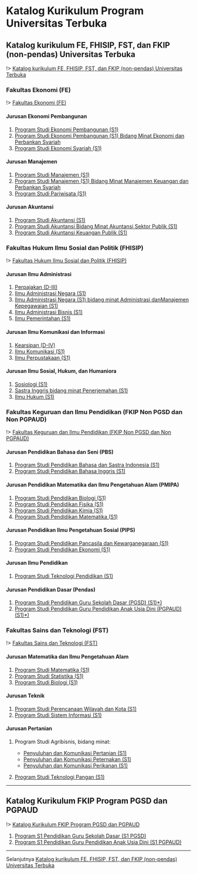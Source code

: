 # Katalog Kurikulum Program Universitas Terbuka

## Katalog kurikulum FE, FHISIP, FST, dan FKIP (non-pendas) Universitas Terbuka

!> [Katalog kurikulum FE, FHISIP, FST, dan FKIP (non-pendas) Universitas Terbuka](/katalog-non-pendas.md)

### Fakultas Ekonomi (FE)

!> [Fakultas Ekonomi (FE)](/FE/README.md)

#### Jurusan Ekonomi Pembangunan

1. [Program Studi Ekonomi Pembangunan (S1)](/FE/ekonomi-pembangunan-s1.md)
2. [Program Studi Ekonomi Pembangunan (S1) Bidang Minat Ekonomi dan Perbankan Syariah](/FE/ekonomi-pembangunan-s1-bidang-minat-ekonomi-dan-perbankan-syariah.md)
3. [Program Studi Ekonomi Syariah (S1)](/FE/ekonomi-syariah-s1.md)

#### Jurusan Manajemen

1. [Program Studi Manajemen (S1)](/FE/manajemen-s1.md)
2. [Program Studi Manajemen (S1) Bidang Minat Manajemen Keuangan dan Perbankan Syariah](/FE/manajemen-s1-bidang-minat-manajemen-keuangan-dan-perbankan-syariah.md)
3. [Program Studi Pariwisata (S1)](/FE/pariwisata-s1.md)

#### Jurusan Akuntansi

1. [Program Studi Akuntansi (S1)](/FE/akuntansi-s1.md)
2. [Program Studi Akuntansi Bidang Minat Akuntansi Sektor Publik (S1)](/FE/akuntansi-bidang-minat-akuntansi-sektor-publik-s1.md)
3. [Program Studi Akuntansi Keuangan Publik (S1)](/FE/akuntansi-keuangan-publik-s1.md)

### Fakultas Hukum Ilmu Sosial dan Politik (FHISIP)

!> [Fakultas Hukum Ilmu Sosial dan Politik (FHISIP)](/FHISIP/README.md)

#### Jurusan Ilmu Administrasi

1. [Perpajakan (D-III)](/FHISIP/perpajakan-d-iii.md)
2. [Ilmu Administrasi Negara (S1)](/FHISIP/ilmu-administrasi-negara-s1.md)
3. [Ilmu Administrasi Negara (S1) bidang minat Administrasi danManajemen Kepegawaian (S1)](/FHISIP/ilmu-administrasi-negara-s1-bidang-minat-administrasi-dan-manajemen-kepegawaian-s1.md)
4. [Ilmu Administrasi Bisnis (S1)](/FHISIP/ilmu-administrasi-bisnis-s1.md)
5. [Ilmu Pemerintahan (S1)](/FHISIP/ilmu-pemerintahan-s1.md)

#### Jurusan Ilmu Komunikasi dan Informasi

1. [Kearsipan (D-IV)](/FHISIP/kearsipan-d-iv.md)
2. [Ilmu Komunikasi (S1)](/FHISIP/ilmu-komunikasi-s1.md)
3. [Ilmu Perpustakaan (S1)](/FHISIP/ilmu-perpustakaan-s1.md)

#### Jurusan Ilmu Sosial, Hukum, dan Humaniora

1. [Sosiologi (S1)](/FHISIP/sosiologi-s1.md)
2. [Sastra Inggris bidang minat Penerjemahan (S1)](/FHISIP/sastra-inggris-bidang-minat-penerjemahan-s1.md)
3. [Ilmu Hukum (S1)](/FHISIP/ilmu-hukum-s1.md)

### Fakultas Keguruan dan Ilmu Pendidikan (FKIP Non PGSD dan Non PGPAUD)

!> [Fakultas Keguruan dan Ilmu Pendidikan (FKIP Non PGSD dan Non PGPAUD)](/FKIP/README-non-pendas.md)

#### Jurusan Pendidikan Bahasa dan Seni (PBS)

1. [Program Studi Pendidikan Bahasa dan Sastra Indonesia (S1)](/FKIP/pendidikan-bahasa-dan-sastra-indonesia-s1.md)
2. [Program Studi Pendidikan Bahasa Inggris (S1)](/FKIP/pendidikan-bahasa-inggris-s1.md)

#### Jurusan Pendidikan Matematika dan Ilmu Pengetahuan Alam (PMIPA)

1. [Program Studi Pendidikan Biologi (S1)](/FKIP/pendidikan-biologi-s1.md)
2. [Program Studi Pendidikan Fisika (S1)](/FKIP/pendidikan-fisika-s1.md)
3. [Program Studi Pendidikan Kimia (S1)](/FKIP/pendidikan-kimia-s1.md)
4. [Program Studi Pendidikan Matematika (S1)](/FKIP/pendidikan-matematika-s1.md)

#### Jurusan Pendidikan Ilmu Pengetahuan Sosial (PIPS)

1. [Program Studi Pendidikan Pancasila dan Kewarganegaraan (S1)](/FKIP/pendidikan-pancasila-dan-kewarganegaraan-s1.md)
2. [Program Studi Pendidikan Ekonomi (S1)](/FKIP/pendidikan-ekonomi-s1.md)

#### Jurusan Ilmu Pendidikan

1. [Program Studi Teknologi Pendidikan (S1)](/FKIP/program-studi-teknologi-pendidikan-s1.md)

#### Jurusan Pendidikan Dasar (Pendas)

1. [Program Studi Pendidikan Guru Sekolah Dasar (PGSD) (S1)*)](/FKIP/pendidikan-guru-sekolah-dasar-pgsd-s1.md)
2. [Program Studi Pendidikan Guru Pendidikan Anak Usia Dini (PGPAUD) (S1)*)](/FKIP/pendidikan-guru-pendidikan-anak-usia-dini-pgpaud-s1.md)

### Fakultas Sains dan Teknologi (FST)

!> [Fakultas Sains dan Teknologi (FST)](/FST/README.md)

#### Jurusan Matematika dan Ilmu Pengetahuan Alam

 1. [Program Studi Matematika (S1)](/FST/program-studi-matematika-s1.md)
 2. [Program Studi Statistika (S1)](/FST/program-studi-statistika-s1.md)
 3. [Program Studi Biologi (S1)](/FST/program-studi-biologi-s1.md)

#### Jurusan Teknik

1. [Program Studi Perencanaan Wilayah dan Kota (S1)](/FST/program-studi-perencanaan-wilayah-dan-kota-s1.md)
2. [Program Studi Sistem Informasi (S1)](/FST/program-studi-sistem-informasi-s1.md)

#### Jurusan Pertanian

1. Program Studi Agribisnis, bidang minat:

   - [Penyuluhan dan Komunikasi Pertanian (S1)](/FST/penyuluhan-dan-komunikasi-pertanian-s1.md)
   - [Penyuluhan dan Komunikasi Peternakan (S1)](/FST/penyuluhan-dan-komunikasi-peternakan-s1.md)
   - [Penyuluhan dan Komunikasi Perikanan (S1)](/FST/penyuluhan-dan-komunikasi-perikanan-s1.md)

2. [Program Studi Teknologi Pangan (S1)](/FST/program-studi-teknologi-pangan-s1.md)

***

## Katalog Kurikulum FKIP Program PGSD dan PGPAUD

!> [Katalog Kurikulum FKIP Program PGSD dan PGPAUD](/FKIP-pendas/README.md)

  1. [Program S1 Pendidikan Guru Sekolah Dasar (S1 PGSD)](/FKIP-pendas/s1-pgsd.md)
  2. [Program S1 Pendidikan Guru Pendidikan Anak Usia Dini (S1 PGPAUD)](/FKIP-pendas/s1-pgpaud.md)

***

Selanjutnya [Katalog kurikulum FE, FHISIP, FST, dan FKIP (non-pendas) Universitas Terbuka](/katalog-non-pendas.md)
